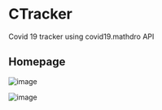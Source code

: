 # CTracker

Covid 19 tracker using covid19.mathdro API

## Homepage

![image](https://user-images.githubusercontent.com/59435698/144737974-37cedf22-9cc4-4859-9315-8c3a1144e835.png)


![image](https://user-images.githubusercontent.com/59435698/144738003-6e57f75f-5b33-44fb-9e5d-f3425462b692.png)

